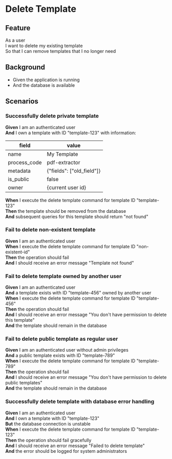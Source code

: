 # Delete Template

## Feature

As a user  
I want to delete my existing template  
So that I can remove templates that I no longer need

## Background

- Given the application is running
- And the database is available

## Scenarios

### Successfully delete private template

**Given** I am an authenticated user  
**And** I own a template with ID "template-123" with information:

| field        | value                     |
| ------------ | ------------------------- |
| name         | My Template               |
| process_code | pdf-extractor             |
| metadata     | {"fields": ["old_field"]} |
| is_public    | false                     |
| owner        | {current user id}         |

**When** I execute the delete template command for template ID "template-123"  
**Then** the template should be removed from the database  
**And** subsequent queries for this template should return "not found"

### Fail to delete non-existent template

**Given** I am an authenticated user  
**When** I execute the delete template command for template ID "non-existent-id"  
**Then** the operation should fail  
**And** I should receive an error message "Template not found"

### Fail to delete template owned by another user

**Given** I am an authenticated user  
**And** a template exists with ID "template-456" owned by another user  
**When** I execute the delete template command for template ID "template-456"  
**Then** the operation should fail  
**And** I should receive an error message "You don't have permission to delete this template"  
**And** the template should remain in the database

### Fail to delete public template as regular user

**Given** I am an authenticated user without admin privileges  
**And** a public template exists with ID "template-789"  
**When** I execute the delete template command for template ID "template-789"  
**Then** the operation should fail  
**And** I should receive an error message "You don't have permission to delete public templates"  
**And** the template should remain in the database

### Successfully delete template with database error handling

**Given** I am an authenticated user  
**And** I own a template with ID "template-123"  
**But** the database connection is unstable  
**When** I execute the delete template command for template ID "template-123"  
**Then** the operation should fail gracefully  
**And** I should receive an error message "Failed to delete template"  
**And** the error should be logged for system administrators
